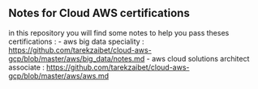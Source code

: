 ## Notes for Cloud AWS certifications 

in this repository you will find some notes to help you pass theses certifications : 
    - aws big data speciality : https://github.com/tarekzaibet/cloud-aws-gcp/blob/master/aws/big_data/notes.md 
    - aws cloud solutions architect associate : https://github.com/tarekzaibet/cloud-aws-gcp/blob/master/aws/aws.md 
